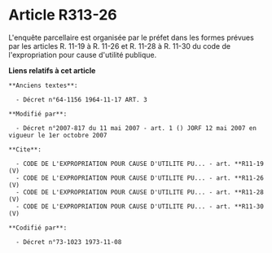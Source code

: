 # Article R313-26

L'enquête parcellaire est organisée par le préfet dans les formes prévues par les articles R. 11-19 à R. 11-26 et R. 11-28 à
R. 11-30 du code de l'expropriation pour cause d'utilité publique.

**Liens relatifs à cet article**

	**Anciens textes**:

	  - Décret n°64-1156 1964-11-17 ART. 3

	**Modifié par**:

	  - Décret n°2007-817 du 11 mai 2007 - art. 1 () JORF 12 mai 2007 en vigueur le 1er octobre 2007

	**Cite**:

	  - CODE DE L'EXPROPRIATION POUR CAUSE D'UTILITE PU... - art. **R11-19 (V)
	  - CODE DE L'EXPROPRIATION POUR CAUSE D'UTILITE PU... - art. **R11-26 (V)
	  - CODE DE L'EXPROPRIATION POUR CAUSE D'UTILITE PU... - art. **R11-28 (V)
	  - CODE DE L'EXPROPRIATION POUR CAUSE D'UTILITE PU... - art. **R11-30 (V)

	**Codifié par**:

	  - Décret n°73-1023 1973-11-08
